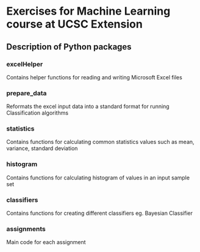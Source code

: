 # Exercises for Machine Learning course at UCSC Extension

## Description of Python packages

### excelHelper
Contains helper functions for reading and writing Microsoft Excel files

### prepare_data
Reformats the excel input data into a standard format for running Classification algorithms

### statistics
Contains functions for calculating common statistics values such as mean, variance, standard deviation

### histogram
Contains functions for calculating histogram of values in an input sample set

### classifiers
Contains functions for creating different classifiers eg. Bayesian Classifier

### assignments
Main code for each assignment
